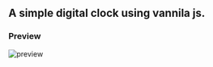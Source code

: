 ## A simple digital clock using vannila js.
### Preview

![preview](https://github.com/izanagie/a_js_clock/assets/138009157/40c03e79-3b25-4985-9bea-5e5d0c682452)
